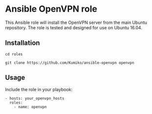 # Ansible OpenVPN role

This Ansible role will install the OpenVPN server from the main Ubuntu
repository. The role is tested and designed for use on Ubuntu 16.04.

## Installation

```
cd roles

git clone https://github.com/Kumiko/ansible-openvpn openvpn
```

## Usage

Include the role in your playbook:

```
- hosts: your_openvpn_hosts
  roles:
    - name: openvpn
```


